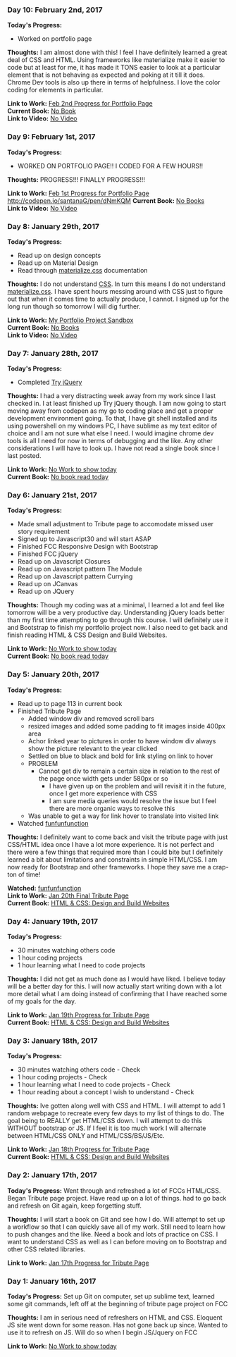 <!-- # 100 Days Of Code - Log

### Day 0: February 30, 2016 (Example 1)
##### (delete me or comment me out)

**Today's Progress**: Fixed CSS, worked on canvas functionality for the app.

**Thoughts:** I really struggled with CSS, but, overall, I feel like I am slowly getting better at it. Canvas is still new for me, but I managed to figure out some basic functionality.

**Link to work:** [Calculator App](http://www.example.com)

### Day 0: February 30, 2016 (Example 2)
##### (delete me or comment me out)

**Today's Progress**: Fixed CSS, worked on canvas functionality for the app.

**Thoughts**: I really struggled with CSS, but, overall, I feel like I am slowly getting better at it. Canvas is still new for me, but I managed to figure out some basic functionality.

**Link(s) to work**: [Calculator App](http://www.example.com)


### Day 1: June 27, Monday

**Today's Progress**: I've gone through many exercises on FreeCodeCamp.

**Thoughts** I've recently started coding, and it's a great feeling when I finally solve an algorithm challenge after a lot of attempts and hours spent.

**Link(s) to work**
1. [Find the Longest Word in a String](https://www.freecodecamp.com/challenges/find-the-longest-word-in-a-string)
2. [Title Case a Sentence](https://www.freecodecamp.com/challenges/title-case-a-sentence) -->
### Day 10: February 2nd, 2017

**Today's Progress:** 
 - Worked on portfolio page

**Thoughts:** I am almost done with this! I feel I have definitely learned a great deal of CSS and HTML. Using frameworks like materialize make it easier to code but at least for me, it has made it TONS easier to look at a particular element that is not behaving as expected and poking at it till it does. Chrome Dev tools is also up there in terms of helpfulness. I love the color coding for elements in particular.

**Link to Work:** [Feb 2nd Progress for Portfolio Page](http://codepen.io/santanaG/pen/dNmKQM)  
**Current Book:** [No Book](http://www.Google.com)  
**Link to Video:** [No Video](http://www.Google.com)

### Day 9: February 1st, 2017

**Today's Progress:** 
 - WORKED ON PORTFOLIO PAGE!! I CODED FOR A FEW HOURS!!

**Thoughts:** PROGRESS!!! FINALLY PROGRESS!!!

**Link to Work:** [Feb 1st Progress for Portfolio Page](http://codepen.io/santanaG/pen/xgdwXG)  http://codepen.io/santanaG/pen/dNmKQM
**Current Book:** [No Books](http://www.Google.com)  
**Link to Video:** [No Video](http://www.Google.com)

### Day 8: January 29th, 2017

**Today's Progress:** 
 - Read up on design concepts
 - Read up on Material Design
 - Read through [materialize.css](http://materializecss.com/) documentation

**Thoughts:** I do not understand [CSS](https://developer.mozilla.org/en-US/docs/Web/CSS). In turn this means I do not understand [materialize.css](http://materializecss.com/). I have spent hours messing around with CSS just to figure out that when it comes time to actually produce, I cannot. I signed up for the long run though so tomorrow I will dig further.

**Link to Work:** [My Portfolio Project Sandbox](http://codepen.io/santanaG/pen/NdjYpy)  
**Current Book:** [No Books](http://www.Google.com)  
**Link to Video:** [No Video](http://www.Google.com)

### Day 7: January 28th, 2017

**Today's Progress:** 
 - Completed [Try jQuery](https://www.codeschool.com/courses/try-jquery)

**Thoughts:** I had a very distracting week away from my work since I last checked in. I at least finished up Try jQuery though. I am now going to start moving away from codepen as my go to coding place and get a proper development environment going. To that, I have git shell installed and its using powershell on my windows PC, I have sublime as my text editor of choice and I am not sure what else I need. I would imagine chrome dev tools is all I need for now in terms of debugging and the like. Any other considerations I will have to look up. I have not read a single book since I last posted.

**Link to Work:** [No Work to show today](http://www.Google.com)  
**Current Book:** [No book read today](http://www.Google.com)

### Day 6: January 21st, 2017

**Today's Progress:** 
 - Made small adjustment to Tribute page to accomodate missed user story requirement
 - Signed up to Javascript30 and will start ASAP
 - Finished FCC Responsive Design with Bootstrap
 - Finished FCC jQuery
 - Read up on Javascript Closures
 - Read up on Javascript pattern The Module
 - Read up on Javascript pattern Currying
 - Read up on JCanvas
 - Read up on JQuery

**Thoughts:** Though my coding was at a minimal, I learned a lot and feel like tomorrow will be a very productive day. Understanding jQuery loads better than my first time attempting to go through this course. I will definitely use it and Bootstrap to finish my portfolio project now. I also need to get back and finish reading HTML & CSS Design and Build Websites.

**Link to Work:** [No Work to show today](http://www.Google.com)  
**Current Book:** [No book read today](http://www.Google.com)

### Day 5: January 20th, 2017

**Today's Progress:** 
 - Read up to page 113 in current book
 - Finished Tribute Page
 	 - Added window div and removed scroll bars
	 - resized images and added some padding to fit images inside 400px area
	 - Achor linked year to pictures in order to have window div always show the picture relevant to the year clicked
	 - Settled on blue to black and bold for link styling on link to hover
	 - PROBLEM
	   - Cannot get div to remain a certain size in relation to the rest of the page once width gets under 580px or so
		 - I have given up on the problem and will revisit it in the future, once I get more experience with CSS
		 - I am sure media queries would resolve the issue but I feel there are more organic ways to resolve this
	 - Was unable to get a way for link hover to translate into visited link
 - Watched [funfunfunction](https://www.youtube.com/watch?v=6HfAdeoq97k)

**Thoughts:** I definitely want to come back and visit the tribute page with just CSS/HTML idea once I have a lot more experience. It is not perfect and there were a few things that required more than I could bite but I definitely learned a bit about limitations and constraints in simple HTML/CSS. I am now ready for Bootstrap and other frameworks. I hope they save me a crap-ton of time!

**Watched:** [funfunfunction](https://www.youtube.com/watch?v=6HfAdeoq97k)  
**Link to Work:** [Jan 20th Final Tribute Page](http://codepen.io/santanaG/pen/RKpxPJ)  
**Current Book:** [HTML & CSS: Design and Build Websites](http://www.htmlandcssbook.com/)  

### Day 4: January 19th, 2017

**Today's Progress:** 
 - 30 minutes watching others code
 - 1 hour coding projects
 - 1 hour learning what I need to code projects

**Thoughts:** I did not get as much done as I would have liked. I believe today will be a better day for this. I will now actually start writing down with a lot more detail what I am doing instead of confirming that I have reached some of my goals for the day.

**Link to Work:** [Jan 19th Progress for Tribute Page](http://codepen.io/santanaG/pen/zNNmJQ)  
**Current Book:** [HTML & CSS: Design and Build Websites](http://www.htmlandcssbook.com/)  

### Day 3: January 18th, 2017

**Today's Progress:** 
 - 30 minutes watching others code - Check
 - 1 hour coding projects - Check
 - 1 hour learning what I need to code projects - Check
 - 1 hour reading about a concept I wish to understand - Check

**Thoughts:** Ive gotten along well with CSS and HTML. I will attempt to add 1 random webpage to recreate every few days to my list of things to do. The goal being to REALLY get HTML/CSS down. I will attempt to do this WITHOUT bootstrap or JS. If I feel it is too much work I will alternate between HTML/CSS ONLY and HTML/CSS/BS/JS/Etc.

**Link to Work:** [Jan 18th Progress for Tribute Page](http://codepen.io/santanaG/pen/GrNLzp)  
**Current Book:** [HTML & CSS: Design and Build Websites](http://www.htmlandcssbook.com/)  

### Day 2: January 17th, 2017

**Today's Progress:** Went through and refreshed a lot of FCCs HTML/CSS. Began Tribute page project. Have read up on a lot of things. had to go back and refresh on Git again, keep forgetting stuff.

**Thoughts:** I will start a book on Git and see how I do. Will attempt to set up a workflow so that I can quickly save all of my work. Still need to learn how to push changes and the like. Need a book and lots of practice on CSS. I want to understand CSS as well as I can before moving on to Bootstrap and other CSS related libraries.

**Link to Work:** [Jan 17th Progress for Tribute Page](http://codepen.io/santanaG/pen/jyVWXa)  

### Day 1: January 16th, 2017

**Today's Progress:** Set up Git on computer, set up sublime text, learned some git commands, left off at the beginning of tribute page project on FCC

**Thoughts:** I am in serious need of refreshers on HTML and CSS. Eloquent JS site went down for some reason. Has not gone back up since. Wanted to use it to refresh on JS. Will do so when I begin JS/Jquery on FCC

**Link to Work:** [No Work to show today](http://www.Google.com)  